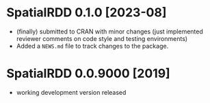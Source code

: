 # SpatialRDD 0.1.0 [2023-08]

* (finally) submitted to CRAN with minor changes (just implemented reviewer comments on code style and testing environments)
* Added a `NEWS.md` file to track changes to the package.

# SpatialRDD 0.0.9000 [2019]

* working development version released
